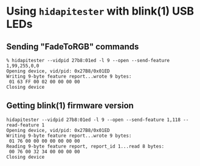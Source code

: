 
# Using `hidapitester` with blink(1) USB LEDs

## Sending "FadeToRGB" commands

```
% hidapitester --vidpid 27b8:01ed -l 9 --open --send-feature 1,99,255,0,0
Opening device, vid/pid: 0x27B8/0x01ED
Writing 9-byte feature report...wrote 9 bytes:
 01 63 FF 00 02 00 00 00 00
Closing device
 ```

## Getting blink(1) firmware version

```
hidapitester --vidpid 27b8:01ed -l 9 --open --send-feature 1,118 --read-feature 1
Opening device, vid/pid: 0x27B8/0x01ED
Writing 9-byte feature report...wrote 9 bytes:
 01 76 00 00 00 00 00 00 00
Reading 9-byte feature report, report_id 1...read 8 bytes:
 00 76 00 32 34 00 00 00 00
Closing device
 ```
